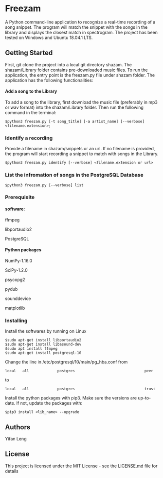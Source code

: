 # Freezam
A Python command-line application to recognize a real-time recording of a song snippet. The program will match the snippet with the songs in the library and displays the closest match in spectrogram. The project has been tested on Windows and Ubuntu 18.04.1 LTS.

## Getting Started
First, git clone the project into a local git directory shazam. The shazam/Library folder contains pre-downloaded music files. To run the application, the entry point is the freezam.py file under shazam folder. The application has the following functionalities:

#### Add a song to the Library
To add a song to the library, first download the music file (preferably in mp3 or wav format) into the shazam/Library folder. Then run the following command in the terminal: 
```
$python3 freezam.py [-t song_title] [-a artist_name] [--verbose] <filename.extension>;
```

### Identify a recording
Provide a filename in shazam/snippets or an url. If no filename is provided, the program will start recording a snippet to match with songs in the Library.
```
$python3 freezam.py identify [--verbose] <filename.extension or url> 
```

### List the infromation of songs in the PostgreSQL Database
```
$python3 freezam.py [--verbose] list
```

### Prerequisite
#### software:

ffmpeg

libportaudio2 

PostgreSQL 

#### Python packages

NumPy-1.16.0

SciPy-1.2.0

psycopg2

pydub

sounddevice

matplotlib

### Installing

Install the softwares by running on Linux

```
$sudo apt-get install libportaudio2
$sudo apt-get install libasound-dev
$sudo apt install ffmpeg
$sudo apt-get install postgresql-10 
```

Change the line in /etc/postgresql/10/main/pg_hba.conf from
```
local   all             postgres                                peer
```
to
```
local   all             postgres                                trust
```

Install the python packages with pip3. Make sure the versions are up-to-date. If not, update the packages with:
```
$pip3 install <lib_name> --upgrade

```


## Authors

Yifan Leng

## License

This project is licensed under the MIT License - see the [LICENSE.md](LICENSE.md) file for details


